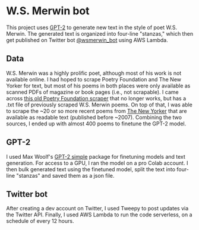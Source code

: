 # W.S. Merwin bot

This project uses [GPT-2](https://openai.com/blog/better-language-models/) to generate new text in the style of poet W.S. Merwin. The generated text is organized into four-line "stanzas," which then get published on Twitter bot [@wsmerwin_bot](https://twitter.com/wsmerwin_bot) using AWS Lambda.

## Data
W.S. Merwin was a highly prolific poet, although most of his work is not available online. I had hoped to scrape Poetry Foundation and The New Yorker for text, but most of his poems in both places were only available as scanned PDFs of magazine or book pages (i.e., not scrapable). I came across [this old Poetry Foundation scraper](https://github.com/eli8527/poetryfoundation-scraper) that no longer works, but has a .txt file of previously scraped W.S. Merwin poems. On top of that, I was able to scrape the ~20 or so more recent poems from [The New Yorker](https://www.newyorker.com/contributors/w-s-merwin) that are available as readable text (published before ~2007). Combining the two sources, I ended up with almost 400 poems to finetune the GPT-2 model.

## GPT-2
I used Max Woolf's [GPT-2 simple](https://github.com/minimaxir/gpt-2-simple) package for finetuning models and text generation. For access to a GPU, I ran the model on a pro Colab account. I then bulk generated text using the finetuned model, split the text into four-line "stanzas" and saved them as a json file.

## Twitter bot
After creating a dev account on Twitter, I used Tweepy to post updates via the Twitter API. Finally, I used AWS Lambda to run the code serverless, on a schedule of every 12 hours.

